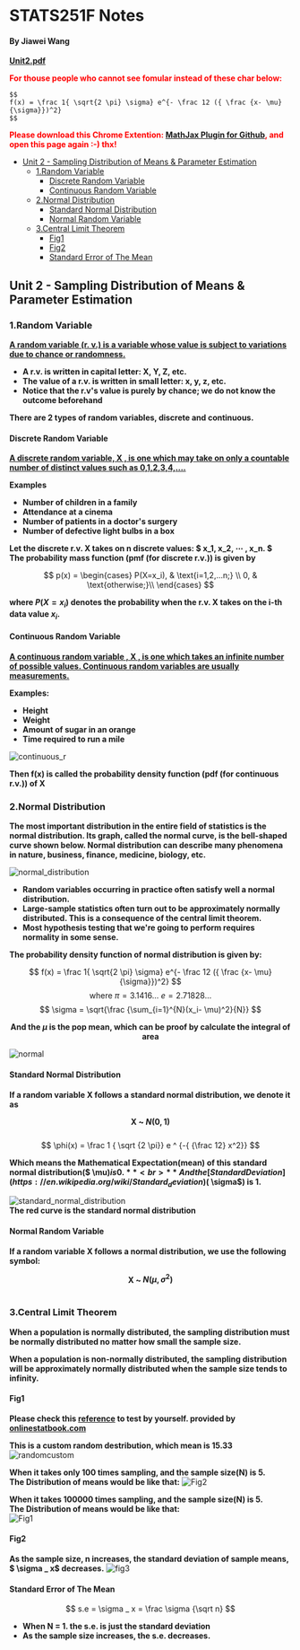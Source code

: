 # STATS251F Notes

#### By Jiawei Wang

**[Unit2.pdf](https://github.com/Angold-4/UniversitySources/blob/master/2020Autumn/STATS251F/Lecture_Notes/Unit%202%20-%20Parameter%20Estimation.pdf)**

**<font color=red>For thouse people who cannot see fomular instead of these char below:</font><br>**
```
$$
f(x) = \frac 1{ \sqrt{2 \pi} \sigma} e^{- \frac 12 ({ \frac {x- \mu}{\sigma}})^2}
$$
```
**<font color=red>Please download this Chrome Extention: [MathJax Plugin for Github](https://chrome.google.com/webstore/detail/mathjax-plugin-for-github/ioemnmodlmafdkllaclgeombjnmnbima/related?utm_source=chrome-ntp-icon), and open this page again :-) thx!</font>**


<!-- vim-markdown-toc GFM -->

* [Unit 2 - Sampling Distribution of Means & Parameter Estimation](#unit-2---sampling-distribution-of-means--parameter-estimation)
    * [1.Random Variable](#1random-variable)
        * [Discrete Random Variable](#discrete-random-variable)
        * [Continuous Random Variable](#continuous-random-variable)
    * [2.Normal Distribution](#2normal-distribution)
        * [Standard Normal Distribution](#standard-normal-distribution)
        * [Normal Random Variable](#normal-random-variable)
    * [3.Central Limit Theorem](#3central-limit-theorem)
        * [Fig1](#fig1)
        * [Fig2](#fig2)
        * [Standard Error of The Mean](#standard-error-of-the-mean)

<!-- vim-markdown-toc -->

## Unit 2 - Sampling Distribution of Means & Parameter Estimation


### 1.Random Variable
**<u>A random variable (r. v.) is a variable whose value is subject to variations due to chance or randomness.</u>**
* **A r.v. is written in capital letter: X, Y, Z, etc.**
* **The value of a r.v. is written in small letter: x, y, z, etc.**
* **Notice that the r.v's value is purely by chance; we do not know the outcome beforehand**

**There are 2 types of random variables, discrete and continuous.**

#### Discrete Random Variable
**<u>A discrete random variable, X , is one which may take on only a countable number of distinct values such as 0,1,2,3,4,....</u>**

**Examples<br>**
* **Number of children in a family**
* **Attendance at a cinema**
* **Number of patients in a doctor's surgery**
* **Number of defective light bulbs in a box**

**Let the discrete r.v. X takes on n discrete values: $ x_1, x_2, ⋯ , x_n. $ <br>The probability mass function (pmf (for discrete r.v.)) is given by**

$$
p(x) = 
    \begin{cases}
        P(X=x_i), & \text{i=1,2,...n;} \\
        0, & \text{otherwise;}\\
    \end{cases}
$$

**where $P(X = x_i)$ denotes the probability when the r.v. X takes on the i-th data value $x_i$.**

#### Continuous Random Variable
**<u>A continuous random variable , X , is one which takes an infinite number of possible values. Continuous random variables are usually measurements.</u>**

**Examples:**<br>
* **Height**
* **Weight**
* **Amount of sugar in an orange**
* **Time required to run a mile**

![continuous_r](sources/continuous_r.png)<br>

**Then f(x) is called the probability density function (pdf (for continuous r.v.)) of X**


### 2.Normal Distribution
**The most important distribution in the entire field of statistics is the normal distribution. Its graph, called the normal curve, is the bell-shaped curve shown below. Normal distribution can describe many phenomena in nature, business, finance, medicine, biology, etc.**

![normal_distribution](sources/normal_distribution.png)

* **Random variables occurring in practice often satisfy well a normal distribution.**
* **Large-sample statistics often turn out to be approximately normally distributed. This is a consequence of the central limit theorem.**
* **Most hypothesis testing that we're going to perform requires normality in some sense.**

**The probability density function of normal distribution is given by:**

$$
f(x) = \frac 1{ \sqrt{2 \pi} \sigma} e^{- \frac 12 ({ \frac {x- \mu}{\sigma}})^2}  
$$
$$
\text{where }\pi = 3.1416...  \text{   }e = 2.71828...
$$
$$
\sigma = \sqrt{\frac {\sum_{i=1}^{N}(x_i- \mu)^2}{N}}
$$
**<center>And the $\mu$ is the pop mean, which can be proof by calculate the integral of area</center>**

![normal](sources/normal.png)


#### Standard Normal Distribution

**If a random variable X follows a standard normal distribution, we denote it as**<br>
**<center>X ~ $N(0 , 1)$**</center><br>
$$
\phi(x) = \frac 1 { \sqrt {2 \pi}} e ^ {-{ {\frac 12} x^2}}
$$

**Which means the Mathematical Expectation(mean) of this standard normal distribution($ \mu$) is 0.**<br>
**And the [Standard Deviation](https://en.wikipedia.org/wiki/Standard_deviation)($ \sigma$) is 1.**

![standard_normal_distribution](sources/standard_normal_distribution.png)<br>
**The red curve is the standard normal distribution**


#### Normal Random Variable
**If a random variable X follows a normal distribution, we use the following symbol:**<br>
**<center>X ~ $N( \mu , \sigma ^2)$**</center><br>


### 3.Central Limit Theorem

**When a population is normally distributed, the sampling distribution must be normally distributed no matter how small the sample size.**

**When a population is non-normally distributed, the sampling distribution will be approximately normally distributed when the sample size tends to infinity.**

#### Fig1
**Please check this [reference](http://onlinestatbook.com/stat_sim/sampling_dist/) to test by yourself. provided by [onlinestatbook.com](www.onlinestatbook.com)**

**This is a custom random destribution, which mean is 15.33**<br>
![randomcustom](sources/randomcustom.png)

**When it takes only 100 times sampling, and the sample size(N) is 5.<br>The Distribution of means would be like that:**
![Fig2](sources/fig2.png)

**When it takes 100000 times sampling, and the sample size(N) is 5.<br>The Distribution of means would be like that:<br>**
![Fig1](sources/Fig1.png)


#### Fig2
**As the sample size, n increases, the standard deviation of sample means, $ \sigma _ x$ decreases.**
![fig3](sources/fig3.png)


#### Standard Error of The Mean

$$
s.e = \sigma _ x = \frac \sigma {\sqrt n}
$$

* **When N = 1. the s.e. is just the standard deviation**
* **As the sample size increases, the s.e. decreases.**






















